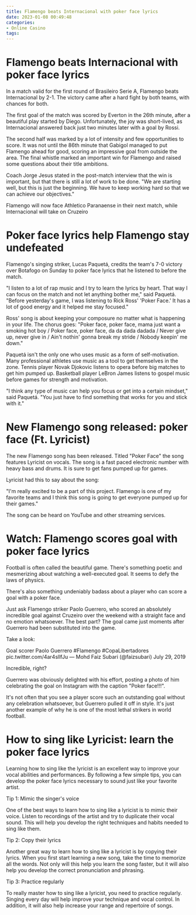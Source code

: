 ```yaml
---
title: Flamengo beats Internacional with poker face lyrics
date: 2023-01-08 00:49:48
categories:
- Online Casino
tags:
---
```



#  Flamengo beats Internacional with poker face lyrics

In a match valid for the first round of Brasileiro Serie A, Flamengo beats Internacional by 2-1. The victory came after a hard fight by both teams, with chances for both.

The first goal of the match was scored by Everton in the 26th minute, after a beautiful play started by Diego. Unfortunately, the joy was short-lived, as Internacional answered back just two minutes later with a goal by Rossi.

The second half was marked by a lot of intensity and few opportunities to score. It was not until the 86th minute that Gabigol managed to put Flamengo ahead for good, scoring an impressive goal from outside the area. The final whistle marked an important win for Flamengo and raised some questions about their title ambitions.

Coach Jorge Jesus stated in the post-match interview that the win is important, but that there is still a lot of work to be done. "We are starting well, but this is just the beginning. We have to keep working hard so that we can achieve our objectives."

Flamengo will now face Athletico Paranaense in their next match, while Internacional will take on Cruzeiro

#  Poker face lyrics help Flamengo stay undefeated

 Flamengo's singing striker, Lucas Paquetá, credits the team's 7-0 victory over Botafogo on Sunday to poker face lyrics that he listened to before the match.

"I listen to a lot of rap music and I try to learn the lyrics by heart. That way I can focus on the match and not let anything bother me," said Paquetá. "Before yesterday's game, I was listening to Rick Ross' 'Poker Face.' It has a lot of good energy and it helped me stay focused."

Ross' song is about keeping your composure no matter what is happening in your life. The chorus goes: "Poker face, poker face, mama just want a smoking hot boy / Poker face, poker face, da da dada dadada / Never give up, never give in / Ain't nothin' gonna break my stride / Nobody keepin' me down."

Paquetá isn't the only one who uses music as a form of self-motivation. Many professional athletes use music as a tool to get themselves in the zone. Tennis player Novak Djokovic listens to opera before big matches to get him pumped up. Basketball player LeBron James listens to gospel music before games for strength and motivation.

"I think any type of music can help you focus or get into a certain mindset," said Paquetá. "You just have to find something that works for you and stick with it."

#  New Flamengo song released: poker face (Ft. Lyricist)

The new Flamengo song has been released. Titled "Poker Face" the song features Lyricist on vocals. The song is a fast paced electronic number with heavy bass and drums. It is sure to get fans pumped up for games.

Lyricist had this to say about the song:

"I'm really excited to be a part of this project. Flamengo is one of my favorite teams and I think this song is going to get everyone pumped up for their games."

The song can be heard on YouTube and other streaming services.

#  Watch: Flamengo scores goal with poker face lyrics

Football is often called the beautiful game. There's something poetic and mesmerizing about watching a well-executed goal. It seems to defy the laws of physics.

There's also something undeniably badass about a player who can score a goal with a poker face.

Just ask Flamengo striker Paolo Guerrero, who scored an absolutely incredible goal against Cruzeiro over the weekend with a straight face and no emotion whatsoever. The best part? The goal came just moments after Guerrero had been substituted into the game.

Take a look:

Goal scorer Paolo Guerrero #Flamengo #CopaLibertadores pic.twitter.com/4ar4sllfJu — Mohd Faiz Subari (@faizsubari) July 29, 2019

Incredible, right?

Guerrero was obviously delighted with his effort, posting a photo of him celebrating the goal on Instagram with the caption "Poker face!!!".

It's not often that you see a player score such an outstanding goal without any celebration whatsoever, but Guerrero pulled it off in style. It's just another example of why he is one of the most lethal strikers in world football.

#  How to sing like Lyricist: learn the poker face lyrics

Learning how to sing like the lyricist is an excellent way to improve your vocal abilities and performances. By following a few simple tips, you can develop the poker face lyrics necessary to sound just like your favorite artist.

Tip 1: Mimic the singer's voice

One of the best ways to learn how to sing like a lyricist is to mimic their voice. Listen to recordings of the artist and try to duplicate their vocal sound. This will help you develop the right techniques and habits needed to sing like them.

Tip 2: Copy their lyrics

Another great way to learn how to sing like a lyricist is by copying their lyrics. When you first start learning a new song, take the time to memorize all the words. Not only will this help you learn the song faster, but it will also help you develop the correct pronunciation and phrasing.

Tip 3: Practice regularly

To really master how to sing like a lyricist, you need to practice regularly. Singing every day will help improve your technique and vocal control. In addition, it will also help increase your range and repertoire of songs.
